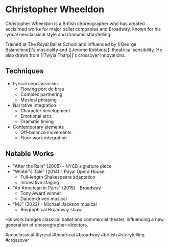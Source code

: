 # Christopher Wheeldon

Christopher Wheeldon is a British choreographer who has created acclaimed works for major ballet companies and Broadway, known for his lyrical neoclassical style and dramatic storytelling.

Trained at The Royal Ballet School and influenced by [[George Balanchine]]'s musicality and [[Jerome Robbins]]' theatrical sensibility. He also draws from [[Twyla Tharp]]'s crossover innovations.

## Techniques
- Lyrical neoclassicism
  - Flowing port de bras
  - Complex partnering
  - Musical phrasing
- Narrative integration
  - Character development
  - Emotional arcs
  - Dramatic timing
- Contemporary elements
  - Off-balance movements
  - Floor work integration

## Notable Works
- "After the Rain" (2005) - NYCB signature piece
- "Winter's Tale" (2014) - Royal Opera House
  - Full-length Shakespeare adaptation
  - Innovative staging
- "An American in Paris" (2015) - Broadway
  - Tony Award winner
  - Dance-driven musical
- "MJ" (2022) - Michael Jackson musical
  - Biographical Broadway show

His work bridges classical ballet and commercial theater, influencing a new generation of choreographer-directors.

#neoclassical #lyrical #theatrical #broadway #british #storytelling #crossover